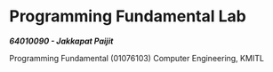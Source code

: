 # Programming Fundamental Lab

***64010090 - Jakkapat Paijit***

Programming Fundamental (01076103) Computer Engineering, KMITL
